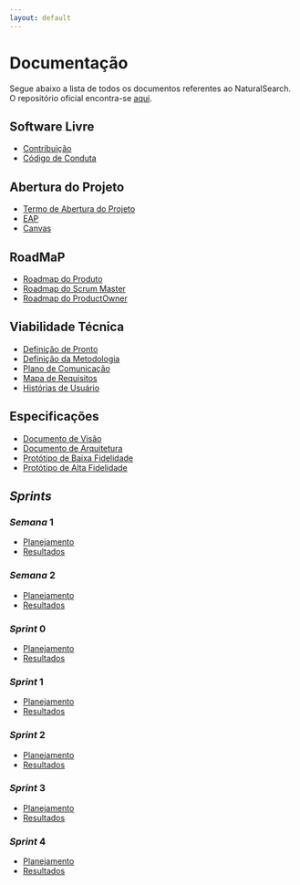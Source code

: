 ```yaml
---
layout: default
---
```


# Documentação

Segue abaixo a lista de todos os documentos referentes ao NaturalSearch. O repositório oficial encontra-se [aqui](https://github.com/fga-eps-mds/2018.2-NaturalSearch).

## Software Livre

* [Contribuição](https://fga-eps-mds.github.io/2018.2-NaturalSearch/docs/CONTRIBUTING.html)
* [Código de Conduta](https://fga-eps-mds.github.io/2018.2-NaturalSearch/docs/CODE_OF_CONDUCT.html)

## Abertura do Projeto
* [Termo de Abertura do Projeto](https://fga-eps-mds.github.io/2018.2-NaturalSearch/docs/TAP.html)
* [EAP](https://fga-eps-mds.github.io/2018.2-NaturalSearch/docs/EAP.html)
* [Canvas](https://fga-eps-mds.github.io/2018.2-NaturalSearch/docs/Canvas.html)

## RoadMaP
* [Roadmap do Produto](https://fga-eps-mds.github.io/2018.2-NaturalSearch/docs/Roadmap.html)
* [Roadmap do Scrum Master](https://fga-eps-mds.github.io/2018.2-NaturalSearch/docs/RoadMap_ScrumMaster.html)
* [Roadmap do ProductOwner](https://fga-eps-mds.github.io/2018.2-NaturalSearch/docs/Roadmap_ProductOwner.html)

## Viabilidade Técnica
* [Definição de Pronto](https://fga-eps-mds.github.io/2018.2-NaturalSearch/docs/Definição_de_Pronto.html)
* [Definição da Metodologia](https://fga-eps-mds.github.io/2018.2-NaturalSearch/docs/Definicao_da_Metodologia.html)
* [Plano de Comunicação](https://fga-eps-mds.github.io/2018.2-NaturalSearch/docs/Plano_de_comunicacao.html)
* [Mapa de Requisitos](https://fga-eps-mds.github.io/2018.2-NaturalSearch/docs/Mapa_de_requisitos.html)
* [Histórias de Usuário](https://fga-eps-mds.github.io/2018.2-NaturalSearch/docs/Historias_de_usuario.html)

## Especificações

* [Documento de Visão](https://fga-eps-mds.github.io/2018.2-NaturalSearch/docs/Documento_de_visao.html)
* [Documento de Arquitetura](https://fga-eps-mds.github.io/2018.2-NaturalSearch/docs/Documento_de_Arquitetura.html)
* [Protótipo de Baixa Fidelidade](https://fga-eps-mds.github.io/2018.2-NaturalSearch/docs/Prototipo_de_baixa_Fidelidade.html)
* [Protótipo de Alta Fidelidade]()

## _Sprints_

### _Semana_ 1

* [Planejamento](https://fga-eps-mds.github.io/2018.2-NaturalSearch/docs/planejamento_sprint/planejamento_semana_1.html)
* [Resultados](https://fga-eps-mds.github.io/2018.2-NaturalSearch/docs/resultado_sprint/resultados_semana_1.html)


### _Semana_ 2

* [Planejamento](https://fga-eps-mds.github.io/2018.2-NaturalSearch/docs/planejamento_sprint/planejamento_semana_2.html)
* [Resultados](https://fga-eps-mds.github.io/2018.2-NaturalSearch/docs/resultado_sprint/resultados_semana_2.html)


### _Sprint_ 0

* [Planejamento](https://fga-eps-mds.github.io/2018.2-NaturalSearch/docs/planejamento_sprint/planejamento_sprint_0.html)
* [Resultados](https://fga-eps-mds.github.io/2018.2-NaturalSearch/docs/resultado_sprint/resultados_sprint_0.html)


### _Sprint_ 1

* [Planejamento](https://fga-eps-mds.github.io/2018.2-NaturalSearch/docs/planejamento_sprint/planejamento_sprint_1.html)
* [Resultados](https://fga-eps-mds.github.io/2018.2-NaturalSearch/docs/resultado_sprint/resultados_sprint_1.html)


### _Sprint_ 2

* [Planejamento](https://fga-eps-mds.github.io/2018.2-NaturalSearch/docs/planejamento_sprint/planejamento_sprint_2.html)
* [Resultados](https://fga-eps-mds.github.io/2018.2-NaturalSearch/docs/resultado_sprint/resultados_sprint_2.html)


### _Sprint_ 3

* [Planejamento](https://fga-eps-mds.github.io/2018.2-NaturalSearch/docs/planejamento_sprint/planejamento_sprint_3.html)
* [Resultados](https://fga-eps-mds.github.io/2018.2-NaturalSearch/docs/resultado_sprint/resultados_sprint_3.html)

### _Sprint_ 4

* [Planejamento](https://fga-eps-mds.github.io/2018.2-NaturalSearch/docs/planejamento_sprint/planejamento_sprint_4.html)
* [Resultados]()

